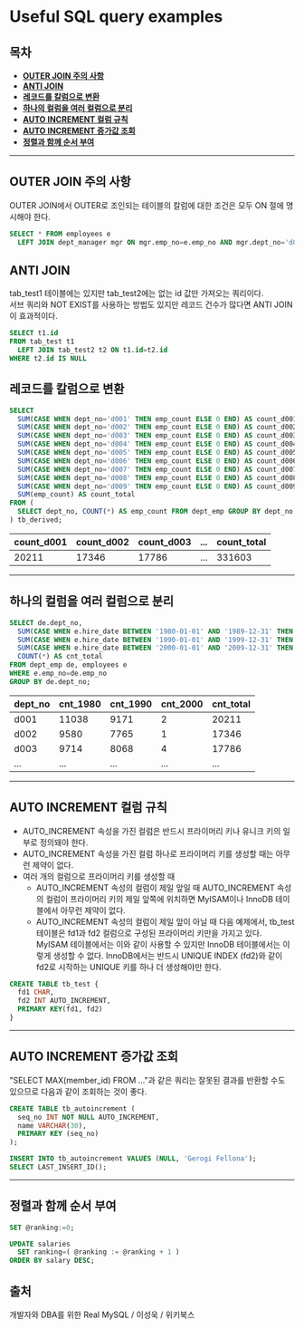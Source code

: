 # Useful SQL query examples

## 목차
- **[OUTER JOIN 주의 사항](#OUTER-JOIN-주의-사항)**
- **[ANTI JOIN](#ANTI-JOIN)**
- **[레코드를 칼럼으로 변환](#레코드를-칼럼으로-변환)**
- **[하나의 컬럼을 여러 컬럼으로 분리](#하나의-컬럼을-여러-컬럼으로-분리)**
- **[AUTO INCREMENT 컬럼 규칙](#AUTO-INCREMENT-컬럼-규칙)**
- **[AUTO INCREMENT 증가값 조회](#AUTO-INCREMENT-증가값-조회)**
- **[정렬과 함께 순서 부여](#정렬과-함께-순서-부여)**

---
## OUTER JOIN 주의 사항
OUTER JOIN에서 OUTER로 조인되는 테이블의 칼럼에 대한 조건은 모두 ON 절에 명시해야 한다.
```sql
SELECT * FROM employees e
  LEFT JOIN dept_manager mgr ON mgr.emp_no=e.emp_no AND mgr.dept_no='d001';
```
## ANTI JOIN
tab_test1 테이블에는 있지만 tab_test2에는 없는 id 값만 가져오는 쿼리이다.  
서브 쿼리와 NOT EXIST를 사용하는 방법도 있지만 레코드 건수가 많다면 ANTI JOIN이 효과적이다.
```sql
SELECT t1.id
FROM tab_test t1
  LEFT JOIN tab_test2 t2 ON t1.id=t2.id
WHERE t2.id IS NULL
```
## 레코드를 칼럼으로 변환
```sql
SELECT
  SUM(CASE WHEN dept_no='d001' THEN emp_count ELSE 0 END) AS count_d001,
  SUM(CASE WHEN dept_no='d002' THEN emp_count ELSE 0 END) AS count_d002,
  SUM(CASE WHEN dept_no='d003' THEN emp_count ELSE 0 END) AS count_d003,
  SUM(CASE WHEN dept_no='d004' THEN emp_count ELSE 0 END) AS count_d004,
  SUM(CASE WHEN dept_no='d005' THEN emp_count ELSE 0 END) AS count_d005,
  SUM(CASE WHEN dept_no='d006' THEN emp_count ELSE 0 END) AS count_d006,
  SUM(CASE WHEN dept_no='d007' THEN emp_count ELSE 0 END) AS count_d007,
  SUM(CASE WHEN dept_no='d008' THEN emp_count ELSE 0 END) AS count_d008,
  SUM(CASE WHEN dept_no='d009' THEN emp_count ELSE 0 END) AS count_d009,
  SUM(emp_count) AS count_total
FROM (
  SELECT dept_no, COUNT(*) AS emp_count FROM dept_emp GROUP BY dept_no
) tb_derived;

```
|count_d001|count_d002|count_d003|...|count_total|
|---|---|---|---|---|
|20211|17346|17786|...|331603|


---
## 하나의 컬럼을 여러 컬럼으로 분리
```sql
SELECT de.dept_no,
  SUM(CASE WHEN e.hire_date BETWEEN '1980-01-01' AND '1989-12-31' THEN 1 ELSE 0 END) AS cnt_1980,
  SUM(CASE WHEN e.hire_date BETWEEN '1990-01-01' AND '1999-12-31' THEN 1 ELSE 0 END) AS cnt_1990,
  SUM(CASE WHEN e.hire_date BETWEEN '2000-01-01' AND '2009-12-31' THEN 1 ELSE 0 END) AS cnt_2000,
  COUNT(*) AS cnt_total
FROM dept_emp de, employees e
WHERE e.emp_no=de.emp_no
GROUP BY de.dept_no;
```
|dept_no|cnt_1980|cnt_1990|cnt_2000|cnt_total|
|---|---|---|---|---|
|d001|11038|9171|2|20211|
|d002|9580|7765|1|17346|
|d003|9714|8068|4|17786|
|...|...|...|...|...|

---
## AUTO INCREMENT 컬럼 규칙
- AUTO_INCREMENT 속성을 가진 컬럼은 반드시 프라이머리 키나 유니크 키의 일부로 정의돼야 한다.
- AUTO_INCREMENT 속성을 가진 컬럼 하나로 프라이머리 키를 생성할 때는 아무런 제약이 없다.
- 여러 개의 컬럼으로 프라이머리 키를 생성할 때
  - AUTO_INCREMENT 속성의 컬럼이 제일 앞일 때
    AUTO_INCREMENT 속성의 컬럼이 프라이머리 키의 제일 앞쪽에 위치하면 MyISAM이나 InnoDB 테이블에서 아무런 제약이 없다.
  - AUTO_INCREMENT 속성의 컬럼이 제일 앞이 아닐 때
    다음 예제에서, tb_test 테이블은 fd1과 fd2 컬럼으로 구성된 프라이머리 키만을 가지고 있다. MyISAM 테이블에서는 이와 같이 사용할 수 있지만 InnoDB 테이블에서는 이렇게 생성할 수 없다. InnoDB에서는 반드시 UNIQUE INDEX (fd2)와 같이 fd2로 시작하는 UNIQUE 키를 하나 더 생성해야만 한다.
    
 ``` sql
 CREATE TABLE tb_test {
   fd1 CHAR,
   fd2 INT AUTO_INCREMENT,
   PRIMARY KEY(fd1, fd2)
 }
 ```

---
## AUTO INCREMENT 증가값 조회
"SELECT MAX(member_id) FROM ..."과 같은 쿼리는 잘못된 결과를 반환할 수도 있으므로 다음과 같이 조회하는 것이 좋다.
```sql
CREATE TABLE tb_autoincrement (
  seq_no INT NOT NULL AUTO_INCREMENT,
  name VARCHAR(30),
  PRIMARY KEY (seq_no)
);

INSERT INTO tb_autoincrement VALUES (NULL, 'Gerogi Fellona');
SELECT LAST_INSERT_ID();
```

---
## 정렬과 함께 순서 부여
```sql
SET @ranking:=0;

UPDATE salaries
  SET ranking=( @ranking := @ranking + 1 )
ORDER BY salary DESC;
```

## 출처
개발자와 DBA를 위한 Real MySQL / 이성욱 / 위키북스
